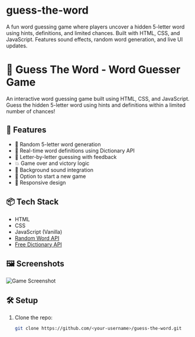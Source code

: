# guess-the-word
A fun word guessing game where players uncover a hidden 5-letter word using hints, definitions, and limited chances. Built with HTML, CSS, and JavaScript. Features sound effects, random word generation, and live UI updates.


# 🎯 Guess The Word - Word Guesser Game

An interactive word guessing game built using HTML, CSS, and JavaScript.  
Guess the hidden 5-letter word using hints and definitions within a limited number of chances!

## 🚀 Features
- 🎲 Random 5-letter word generation
- 📖 Real-time word definitions using Dictionary API
- 🔡 Letter-by-letter guessing with feedback
- 💥 Game over and victory logic
- 🎵 Background sound integration
- 🔁 Option to start a new game
- 📱 Responsive design

## 📦 Tech Stack
- HTML
- CSS
- JavaScript (Vanilla)
- [Random Word API](https://random-word-api.vercel.app/)
- [Free Dictionary API](https://dictionaryapi.dev/)

## 🖼️ Screenshots
![Game Screenshot](./screenshot.png)

## 🛠️ Setup
1. Clone the repo:
   ```bash
   git clone https://github.com/<your-username>/guess-the-word.git
